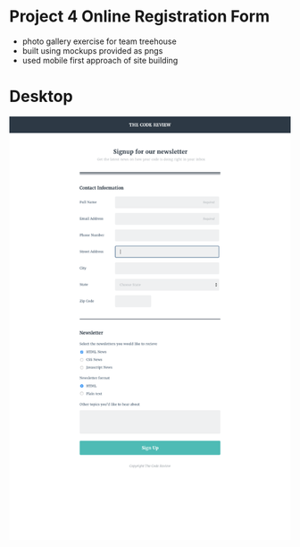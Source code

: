 # Project 4 Online Registration Form

- photo gallery exercise for team treehouse
- built using mockups provided as pngs
- used mobile first approach of site building

# Desktop
![Desktop](https://raw.githubusercontent.com/digitalbart/project-3-online-registration-form/master/mockups/desktop-form.png)
